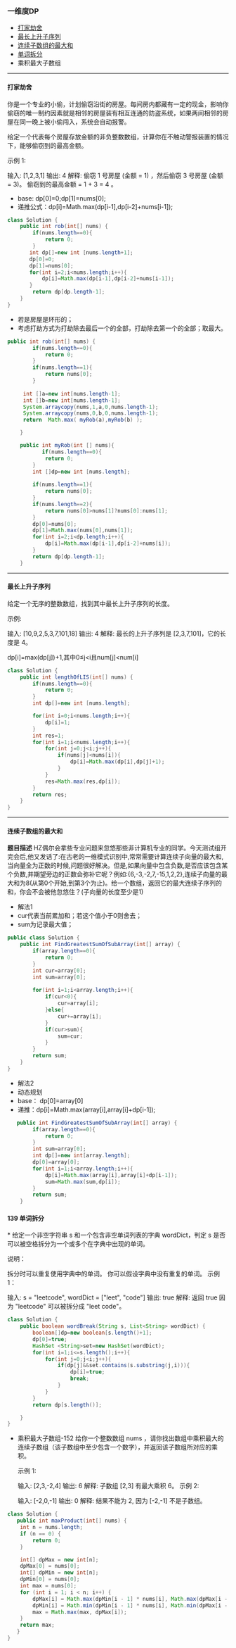 ### 一维度DP

* [打家劫舍](#1)
* [最长上升子序列](#2)
* [连续子数组的最大和](#3)
* [单词拆分](#4)
* 乘积最大子数组
******
<h4 id="1">打家劫舍</h4>

你是一个专业的小偷，计划偷窃沿街的房屋。每间房内都藏有一定的现金，影响你偷窃的唯一制约因素就是相邻的房屋装有相互连通的防盗系统，如果两间相邻的房屋在同一晚上被小偷闯入，系统会自动报警。

给定一个代表每个房屋存放金额的非负整数数组，计算你在不触动警报装置的情况下，能够偷窃到的最高金额。

示例 1:

输入: [1,2,3,1]
输出: 4
解释: 偷窃 1 号房屋 (金额 = 1) ，然后偷窃 3 号房屋 (金额 = 3)。
     偷窃到的最高金额 = 1 + 3 = 4 。

 * base: dp[0]=0;dp[1]=nums[0];
* 递推公式：dp[i]=Math.max(dp[i-1],dp[i-2]+nums[i-1]);
```java
class Solution {
    public int rob(int[] nums) {
        if(nums.length==0){
            return 0;
        }
       int dp[]=new int [nums.length+1];
       dp[0]=0;
       dp[1]=nums[0];
       for(int i=2;i<nums.length;i++){
           dp[i]=Math.max(dp[i-1],dp[i-2]+nums[i-1]);
       }
        return dp[dp.length-1];
    }
}
```
* 若是房屋是环形的；
* 考虑打劫方式为打劫除去最后一个的全部，打劫除去第一个的全部；取最大。
```java
public int rob(int[] nums) {
        if(nums.length==0){
            return 0;
        }
        if(nums.length==1){
            return nums[0];
        }
        
     int []a=new int[nums.length-1];
     int []b=new int[nums.length-1];
     System.arraycopy(nums,1,a,0,nums.length-1);
     System.arraycopy(nums,0,b,0,nums.length-1);
     return  Math.max( myRob(a),myRob(b) );

    }

    public int myRob(int [] nums){
           if(nums.length==0){
            return 0;
        }
        int []dp=new int [nums.length];
        
        if(nums.length==1){
            return nums[0];
        }
        if(nums.length==2){
            return nums[0]>nums[1]?nums[0]:nums[1];
        }
        dp[0]=nums[0];
        dp[1]=Math.max(nums[0],nums[1]);
        for(int i=2;i<dp.length;i++){
            dp[i]=Math.max(dp[i-1],dp[i-2]+nums[i]);
        }
        return dp[dp.length-1];
    }
```

******
<h4 id="2">最长上升子序列</h4>

给定一个无序的整数数组，找到其中最长上升子序列的长度。

示例:

输入: [10,9,2,5,3,7,101,18]
输出: 4 
解释: 最长的上升子序列是 [2,3,7,101]，它的长度是 4。

dp[i]=max(dp[j])+1,其中0≤j<i且num[j]<num[i]

```java
class Solution {
    public int lengthOfLIS(int[] nums) {
        if(nums.length==0){
            return 0;
        }
        int dp[]=new int [nums.length];

        for(int i=0;i<nums.length;i++){
            dp[i]=1;
        }
        int res=1;
        for(int i=1;i<nums.length;i++){
            for(int j=0;j<i;j++){
                if(nums[j]<nums[i]){
                    dp[i]=Math.max(dp[i],dp[j]+1);
                }
            }
            res=Math.max(res,dp[i]);
        }
        return res;
    }
}
```

******
<h4 id="3">连续子数组的最大和</h4>

**题目描述**
HZ偶尔会拿些专业问题来忽悠那些非计算机专业的同学。今天测试组开完会后,他又发话了:在古老的一维模式识别中,常常需要计算连续子向量的最大和,当向量全为正数的时候,问题很好解决。但是,如果向量中包含负数,是否应该包含某个负数,并期望旁边的正数会弥补它呢？例如:{6,-3,-2,7,-15,1,2,2},连续子向量的最大和为8(从第0个开始,到第3个为止)。给一个数组，返回它的最大连续子序列的和，你会不会被他忽悠住？(子向量的长度至少是1)

* 解法1
* cur代表当前累加和；若这个值小于0则舍去；
* sum为记录最大值；
```java
public class Solution {
    public int FindGreatestSumOfSubArray(int[] array) {
        if(array.length==0){
            return 0;
        }
        int cur=array[0];
        int sum=array[0];
        
        for(int i=1;i<array.length;i++){
            if(cur<0){
                cur=array[i];
            }else{
                cur+=array[i];
            } 
            if(cur>sum){
                sum=cur;
            } 
        }
        return sum;
    }
}
```

* 解法2
* 动态规划
* base： dp[0]=array[0]
* 递推：dp[i]=Math.max(array[i],array[i]+dp[i-1]);

```java
   public int FindGreatestSumOfSubArray(int[] array) {
        if(array.length==0){
            return 0;
        }
        int sum=array[0];
        int dp[]=new int[array.length];
        dp[0]=array[0];
        for(int i=1;i<array.length;i++){
            dp[i]=Math.max(array[i],array[i]+dp[i-1]);
            sum=Math.max(sum,dp[i]);
        }
        return sum;     
    }
```

<h4 id="4">139 单词拆分</h4>
* 给定一个非空字符串 s 和一个包含非空单词列表的字典 wordDict，判定 s 是否可以被空格拆分为一个或多个在字典中出现的单词。

  说明：

  拆分时可以重复使用字典中的单词。
  你可以假设字典中没有重复的单词。
  示例 1：

  输入: s = "leetcode", wordDict = ["leet", "code"]
  输出: true
  解释: 返回 true 因为 "leetcode" 可以被拆分成 "leet code"。


```java
class Solution {
    public boolean wordBreak(String s, List<String> wordDict) {
        boolean[]dp=new boolean[s.length()+1];
        dp[0]=true;
        HashSet <String>set=new HashSet(wordDict);
        for(int i=1;i<=s.length();i++){
            for(int j=0;j<i;j++){
                if(dp[j]&&set.contains(s.substring(j,i))){
                    dp[i]=true;
                    break;
                }
            }
        }
        return dp[s.length()];

    }
}
```

* 乘积最大子数组-152
  给你一个整数数组 nums ，请你找出数组中乘积最大的连续子数组（该子数组中至少包含一个数字），并返回该子数组所对应的乘积。

  示例 1:

  输入: [2,3,-2,4]
  输出: 6
  解释: 子数组 [2,3] 有最大乘积 6。
  示例 2:

  输入: [-2,0,-1]
  输出: 0
  解释: 结果不能为 2, 因为 [-2,-1] 不是子数组。

```java
class Solution {
   public int maxProduct(int[] nums) {
    int n = nums.length;
    if (n == 0) {
        return 0;
    }

    int[] dpMax = new int[n];
    dpMax[0] = nums[0];
    int[] dpMin = new int[n];
    dpMin[0] = nums[0];
    int max = nums[0];
    for (int i = 1; i < n; i++) {
        dpMax[i] = Math.max(dpMin[i - 1] * nums[i], Math.max(dpMax[i - 1] * nums[i], nums[i]));
        dpMin[i] = Math.min(dpMin[i - 1] * nums[i], Math.min(dpMax[i - 1] * nums[i], nums[i]));
        max = Math.max(max, dpMax[i]);
    }
    return max;
   }
}
```

